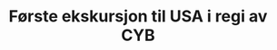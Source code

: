 ---
title: Første ekskursjon til USA i regi av CYB
tags: cyb
year: 1984
sources:
  - http://cyb.ifi.uio.no/gammelweb/div/jubileum/hoydepunkter.html Cybernetisk Selskab 25 års-jubileumshefte
view: none
---
